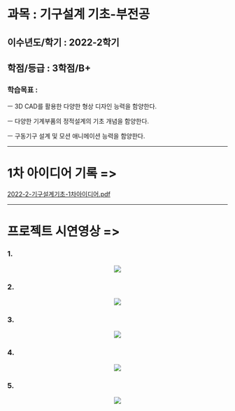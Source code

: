 # 과목 : 기구설계 기초-부전공
## 이수년도/학기 : 2022-2학기 
## 학점/등급 : 3학점/B+

### 학습목표 : 
ㅡ 3D CAD를 활용한 다양한 형상 디자인 능력을 함양한다.

ㅡ 다양한 기계부품의 정적설계의 기초 개념을 함양한다.

ㅡ 구동기구 설계 및 모션 애니메이션 능력을 함양한다.

--------------
# 1차 아이디어 기록 =>
[2022-2-기구설계기초-1차아이디어.pdf](https://github.com/LeeKunH/2022-2-Mechanism-design-basics/files/13582621/2022-2-.-1.pdf)

-------
# 프로젝트 시연영상 =>
### 1.
<p align="center">
<img src="https://github.com/LeeKunH/2022-2-Mechanism-design-basics/assets/139840981/203df177-cc15-46b2-924f-bb5350b6046c">
</p>

### 2.
<p align="center">
<img src="https://github.com/LeeKunH/2022-2-Mechanism-design-basics/assets/139840981/686ff9b0-ecb3-4f22-b110-716dfb9dcf08">
</p>

### 3.
<p align="center">
<img src="https://github.com/LeeKunH/2022-2-Mechanism-design-basics/assets/139840981/3eefa39e-03a3-45d6-8b22-76e1c32dbb16">
</p>

### 4.
<p align="center">
<img src="https://github.com/LeeKunH/2022-2-Mechanism-design-basics/assets/139840981/205e2051-750c-4e6a-9138-0ea75b00da71">
</p>

### 5.
<p align="center">
<img src="https://github.com/LeeKunH/2022-2-Mechanism-design-basics/assets/139840981/75c2057d-2da0-461a-9345-339f9e4bab8e">
</p>
